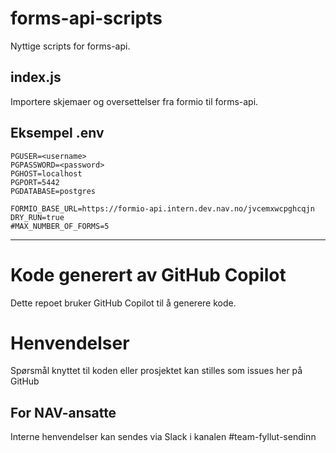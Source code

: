 # forms-api-scripts
Nyttige scripts for forms-api.

## index.js

Importere skjemaer og oversettelser fra formio til forms-api.

## Eksempel .env
```
PGUSER=<username>
PGPASSWORD=<password>
PGHOST=localhost
PGPORT=5442
PGDATABASE=postgres

FORMIO_BASE_URL=https://formio-api.intern.dev.nav.no/jvcemxwcpghcqjn
DRY_RUN=true
#MAX_NUMBER_OF_FORMS=5
```

---

# Kode generert av GitHub Copilot

Dette repoet bruker GitHub Copilot til å generere kode.

# Henvendelser

Spørsmål knyttet til koden eller prosjektet kan stilles som issues her på GitHub

## For NAV-ansatte

Interne henvendelser kan sendes via Slack i kanalen #team-fyllut-sendinn
